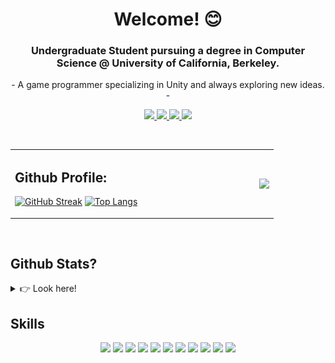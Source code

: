 <h1 align="center"> Welcome! 😊 </h1>

<h3 align="center"> Undergraduate Student pursuing a degree in Computer Science @ University of California, Berkeley. </h3>

<p align="center"> - A game programmer specializing in Unity and always exploring new ideas. - </p>

<p align="center">
  <a href="https://www.linkedin.com/in/angelarodriguezz//" target="_blank"><img height="30" src="https://img.shields.io/badge/LinkedIn-0077B5?style=for-the-badge&logo=linkedin&logoColor=white">
  </a>
  <a href="mailto:angelamareyrodriguez@gmail.com" target="_blank"><img height="30" src="https://img.shields.io/badge/Gmail-D14836?style=for-the-badge&logo=gmail&logoColor=white">
  </a>
  <a href="https://angelarodriguezz.itch.io/" target="_blank"><img height="30" src="https://img.shields.io/badge/Itch.io-FA5C5C?style=for-the-badge&logo=itchdotio&logoColor=white">
  </a>
  <a href="http://www.angelarodriguezz.me/" target="_blank"><img height="30" src="https://img.shields.io/badge/portfolio-e0d177?style=for-the-badge&logo=About.me&logoColor=brown">
  </a>
  </p>
<br />

<table style="border: none">
  <tr >
  <td width="50%">
    
## Github Profile:
    
[![GitHub Streak](https://streak-stats.demolab.com/?user=angela-rodriguezz)](https://git.io/streak-stats)
[![Top Langs](https://github-readme-stats.vercel.app/api/top-langs/?username=angela-rodriguezz&layout=compact&card_width=495&title_color=fefefe&text_color=fefefe&bg_color=000000)](https://github.com/angela-rodriguezz/github-readme-stats)

</td>
  <td width="50%" valign="center">
  <img align="right" src="./GIF.gif" />
  </td>
  </tr>
</table>

<br />


## Github Stats?
<details closed>
  <summary>👉 Look here!</summary>
  
 <br /> 
<p align="center">
    <img src="https://raw.githubusercontent.com/angela-rodriguezz/angela-rodriguezz/master/profile-summary-card-output/vision_friendly_dark/0-profile-details.svg" alt="Angela's badge"/>
  </p>
  <p align="center">
    <img src="https://raw.githubusercontent.com/angela-rodriguezz/angela-rodriguezz/master/profile-summary-card-output/vision_friendly_dark/1-repos-per-language.svg" alt="Angela Stats1">
    <img src="https://raw.githubusercontent.com/angela-rodriguezz/angela-rodriguezz/master/profile-summary-card-output/vision_friendly_dark/2-most-commit-language.svg" alt="Angela Stats2">
</p>
</details>

## Skills

<p align="center">
  <img height="30" src="https://img.shields.io/badge/unity-%23000000.svg?style=for-the-badge&logo=unity&logoColor=white">
  <img height="30" src="https://img.shields.io/badge/C%23-239120?style=for-the-badge&logo=c-sharp&logoColor=white">
  <img height="30" src="https://img.shields.io/badge/java-%23ED8B00.svg?style=for-the-badge&logo=openjdk&logoColor=white">
  <img height="30" src="https://img.shields.io/badge/Python-FFD43B?style=for-the-badge&logo=python&logoColor=blue">
  <img height="30" src="https://img.shields.io/badge/markdown-%23000000.svg?style=for-the-badge&logo=markdown&logoColor=white">
  <img height="30" src="https://img.shields.io/badge/HTML5-E34F26?style=for-the-badge&logo=html5&logoColor=white">
  <img height="30" src="https://img.shields.io/badge/Numpy-777BB4?style=for-the-badge&logo=numpy&logoColor=white">
  <img height="30" src="https://img.shields.io/badge/jupyter-%23FA0F00.svg?style=for-the-badge&logo=jupyter&logoColor=white">
  <img height="30" src="https://img.shields.io/badge/Visual%20Studio%20Code-0078d7.svg?style=for-the-badge&logo=visual-studio-code&logoColor=white">
  <img height="30" src="https://img.shields.io/badge/Visual%20Studio-5C2D91.svg?style=for-the-badge&logo=visual-studio&logoColor=white">
  <img height="30" src="https://img.shields.io/badge/IntelliJIDEA-000000.svg?style=for-the-badge&logo=intellij-idea&logoColor=white">
</p>





